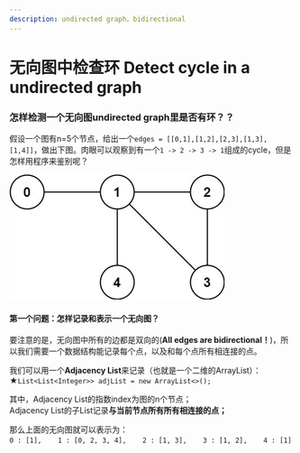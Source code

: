 ```yaml
---
description: undirected graph，bidirectional
---
```


# 无向图中检查环 Detect cycle in a undirected graph

### 怎样检测一个无向图undirected graph里是否有环？？

假设一个图有n=5个节点，给出一个`edges = [[0,1],[1,2],[2,3],[1,3],[1,4]]`，做出下图。肉眼可以观察到有一个`1 -> 2 -> 3 -> 1`组成的cycle，但是怎样用程序来鉴别呢？

![](../.gitbook/assets/tree2-graph.jpg)

#### 第一个问题：怎样记录和表示一个无向图？

要注意的是，无向图中所有的边都是双向的\(**All edges are bidirectional！**\)，所以我们需要一个数据结构能记录每个点，以及和每个点所有相连接的点。

我们可以用一个**Adjacency List**来记录（也就是一个二维的ArrayList）：  
★`List<List<Integer>> adjList = new ArrayList<>();`

其中，Adjacency List的指数index为图的n个节点；  
            Adjacency List的子List记录**与当前节点所有所有相连接的点；**

那么上面的无向图就可以表示为：  
`0 : [1],   
1 : [0, 2, 3, 4],   
2 : [1, 3],   
3 : [1, 2],   
4 : [1]`









